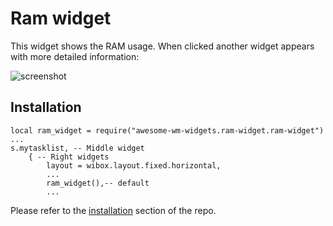 # Ram widget

This widget shows the RAM usage. When clicked another widget appears with more detailed information:

![screenshot](./out.gif)

## Installation

```
local ram_widget = require("awesome-wm-widgets.ram-widget.ram-widget")
...
s.mytasklist, -- Middle widget
	{ -- Right widgets
    	layout = wibox.layout.fixed.horizontal,
		...
		ram_widget(),-- default
		...
```
Please refer to the [installation](https://github.com/streetturtle/awesome-wm-widgets#installation) section of the repo.
